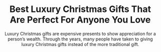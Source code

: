 ---
layout: post
title: Best Luxury Christmas Gifts That Are Perfect For Anyone You Love
subtitle: Luxury Christmas gifts are expensive presents to show appreciation for a person’s wealth. Through the years, many people have taken to giving luxury Christmas gifts instead of the more traditional gift.
header-img: "img/post/2023/09/copied/medium_job_flat_design_7_04_e8244a61f0.jpg"
header-style: text
permalink: "/luxury-christmas-gifts/"
catalog: true
tags:
  - Recipients 
  - Men
---   